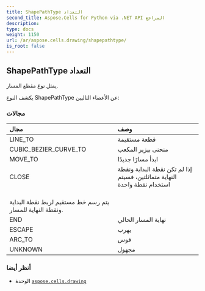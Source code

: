 ```yaml
---
title: ShapePathType التعداد
second_title: Aspose.Cells for Python via .NET API المراجع
description:
type: docs
weight: 1150
url: /ar/aspose.cells.drawing/shapepathtype/
is_root: false
---
```

##  ShapePathType التعداد
يمثل نوع مقطع المسار.



يكشف النوع ShapePathType عن الأعضاء التاليين:

###  مجالات
| مجال| وصف|
| :- | :- |
| LINE_TO | قطعة مستقيمة|
| CUBIC_BEZIER_CURVE_TO | منحنى بيزير المكعب|
| MOVE_TO | ابدأ مسارًا جديدًا|
| CLOSE | إذا لم تكن نقطة البداية ونقطة النهاية متماثلتين، فسيتم استخدام نقطة واحدة<br/> يتم رسم خط مستقيم لربط نقطة البداية ونقطة النهاية للمسار.|
| END | نهاية المسار الحالي|
| ESCAPE | يهرب|
| ARC_TO | قوس|
| UNKNOWN | مجهول|



###  أنظر أيضا
* الوحدة [`aspose.cells.drawing`](..)
